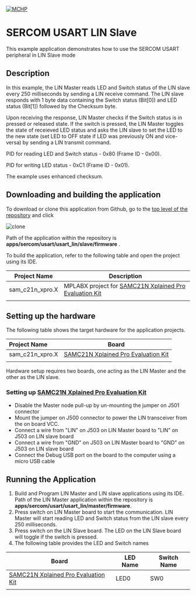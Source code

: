 [![MCHP](https://www.microchip.com/ResourcePackages/Microchip/assets/dist/images/logo.png)](https://www.microchip.com)

# SERCOM USART LIN Slave

This example application demonstrates how to use the SERCOM USART peripheral in LIN Slave mode

## Description

In this example, the LIN Master reads LED and Switch status of the LIN slave every 250 milliseconds by sending a LIN receive command. The LIN slave responds with 1 byte data containing the Switch status (Bit[0]) and LED status (Bit[1]) followed by the Checksum byte. 

Upon receiving the response, LIN Master checks if the Switch status is in pressed or released state. If the switch is pressed, the LIN Master toggles the state of receieved LED status and asks the LIN slave to set the LED to the new state (set LED to OFF state if LED was previously ON and vice-versa) by sending a LIN transmit command.

PID for reading LED and Switch status - 0x80 (Frame ID - 0x00). 

PID for writing LED status - 0xC1 (Frame ID - 0x01). 

The example uses enhanced checksum.

## Downloading and building the application

To download or clone this application from Github, go to the [top level of the repository](https://github.com/Microchip-MPLAB-Harmony/csp_apps_sam_c20_c21) and click

![clone](../../../../docs/images/clone.png)

Path of the application within the repository is **apps/sercom/usart/usart_lin/slave/firmware** .

To build the application, refer to the following table and open the project using its IDE.

| Project Name      | Description                                    |
| ----------------- | ---------------------------------------------- |
| sam_c21n_xpro.X | MPLABX project for [SAMC21N Xplained Pro Evaluation Kit](https://www.microchip.com/developmenttools/ProductDetails/atsamc21n-xpro) |
|||

## Setting up the hardware

The following table shows the target hardware for the application projects.

| Project Name| Board|
|:---------|:---------:|
| sam_c21n_xpro.X | [SAMC21N Xplained Pro Evaluation Kit](https://www.microchip.com/developmenttools/ProductDetails/atsamc21n-xpro)
|||

Hardware setup requires two boards, one acting as the LIN Master and the other as the LIN slave.

### Setting up [SAMC21N Xplained Pro Evaluation Kit](https://www.microchip.com/developmenttools/ProductDetails/atsamc21n-xpro)

- Disable the Master node pull-up by un-mounting the jumper on J501 connector
- Mount the jumper on J500 connector to power the LIN transceiver from the on board VCC.
- Connect a wire from "LIN" on J503 on LIN Master board to "LIN" on J503 on LIN slave board
- Connect a wire from "GND" on J503 on LIN Master board to "GND" on J503 on LIN slave board
- Connect the Debug USB port on the board to the computer using a micro USB cable

## Running the Application

1. Build and Program LIN Master and LIN slave applications using its IDE. Path of the LIN Master application within the repository is **apps/sercom/usart/usart_lin/master/firmware**.
2. Press switch on LIN Master board to start the communication. LIN Master will start reading LED and Switch status from the LIN slave every 250 milliseconds.
3. Press switch on the LIN Slave board. The LED on the LIN Slave board will toggle if the switch is pressed.
4. The following table provides the LED and Switch names

| Board      | LED Name  | Switch Name |
| ----------------- | ----------- | ----------- |
| [SAMC21N Xplained Pro Evaluation Kit](https://www.microchip.com/developmenttools/ProductDetails/atsamc21n-xpro) |LED0 | SW0 |
|||
